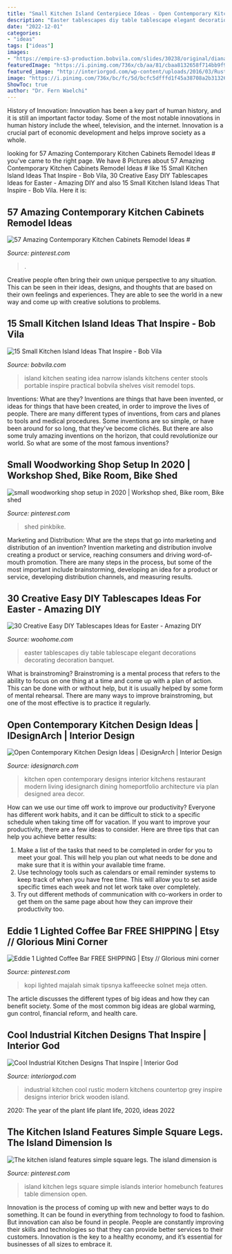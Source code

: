```yaml
---
title: "Small Kitchen Island Centerpiece Ideas - Open Contemporary Kitchen Design Ideas"
description: "Easter tablescapes diy table tablescape elegant decorations decorating decoration banquet"
date: "2022-12-01"
categories:
- "ideas"
tags: ["ideas"]
images:
- "https://empire-s3-production.bobvila.com/slides/30238/original/diana_kennedy_interiors_pc_Diane_Anton_Photography.jpg?1549670303"
featuredImage: "https://i.pinimg.com/736x/cb/aa/81/cbaa8132658f714bb9f971da966e3a5b.jpg"
featured_image: "http://interiorgod.com/wp-content/uploads/2016/03/Rustic-Industrial-Kitchens.jpg"
image: "https://i.pinimg.com/736x/bc/fc/5d/bcfc5dfffd1f45a38708a2b313268919.jpg"
ShowToc: true
author: "Dr. Fern Waelchi"
---
```



History of Innovation:
Innovation has been a key part of human history, and it is still an important factor today. Some of the most notable innovations in human history include the wheel, television, and the internet. Innovation is a crucial part of economic development and helps improve society as a whole.

	

		
looking for 57 Amazing Contemporary Kitchen Cabinets Remodel Ideas # you've came to the right page. We have 8 Pictures about 57 Amazing Contemporary Kitchen Cabinets Remodel Ideas # like 15 Small Kitchen Island Ideas That Inspire - Bob Vila, 30 Creative Easy DIY Tablescapes Ideas for Easter - Amazing DIY and also 15 Small Kitchen Island Ideas That Inspire - Bob Vila. Here it is:
		
    
## 57 Amazing Contemporary Kitchen Cabinets Remodel Ideas #

<img loading=lazy src="https://i.pinimg.com/736x/cb/aa/81/cbaa8132658f714bb9f971da966e3a5b.jpg" onerror="this.onerror=null;this.src='https://tse1.mm.bing.net/th?id=OIP.1SMtJZrbYThOnV_Jw6qiqwHaJ3&amp;pid=15.1';" alt="57 Amazing Contemporary Kitchen Cabinets Remodel Ideas #">

_Source: pinterest.com_

>. 

	

Creative people often bring their own unique perspective to any situation. This can be seen in their ideas, designs, and thoughts that are based on their own feelings and experiences. They are able to see the world in a new way and come up with creative solutions to problems.

    
## 15 Small Kitchen Island Ideas That Inspire - Bob Vila

<img loading=lazy src="https://empire-s3-production.bobvila.com/slides/30238/original/diana_kennedy_interiors_pc_Diane_Anton_Photography.jpg?1549670303" onerror="this.onerror=null;this.src='https://tse1.mm.bing.net/th?id=OIP.OQfE6kMYOC1Ox7qb5OEIyQHaJ4&amp;pid=15.1';" alt="15 Small Kitchen Island Ideas That Inspire - Bob Vila">

_Source: bobvila.com_

>island kitchen seating idea narrow islands kitchens center stools portable inspire practical bobvila shelves visit remodel tops. 

	

Inventions: What are they?
Inventions are things that have been invented, or ideas for things that have been created, in order to improve the lives of people. There are many different types of inventions, from cars and planes to tools and medical procedures. Some inventions are so simple, or have been around for so long, that they've become clichés. But there are also some truly amazing inventions on the horizon, that could revolutionize our world. So what are some of the most famous inventions?

    
## Small Woodworking Shop Setup In 2020 | Workshop Shed, Bike Room, Bike Shed

<img loading=lazy src="https://i.pinimg.com/736x/95/41/5d/95415dbb3feddc1bd333a4ca75e7d984.jpg" onerror="this.onerror=null;this.src='https://tse3.mm.bing.net/th?id=OIP.TOkUqTkep3akLN7PDpKJzAHaJ4&amp;pid=15.1';" alt="small woodworking shop setup in 2020 | Workshop shed, Bike room, Bike shed">

_Source: pinterest.com_

>shed pinkbike. 

	

Marketing and Distribution: What are the steps that go into marketing and distribution of an invention?
Invention marketing and distribution involve creating a product or service, reaching consumers and driving word-of-mouth promotion. There are many steps in the process, but some of the most important include brainstorming, developing an idea for a product or service, developing distribution channels, and measuring results.

    
## 30 Creative Easy DIY Tablescapes Ideas For Easter - Amazing DIY

<img loading=lazy src="http://www.woohome.com/wp-content/uploads/2014/04/diy-easter-Tablescapes-29.jpg" onerror="this.onerror=null;this.src='https://tse1.mm.bing.net/th?id=OIP.AsJUDdlIds12Y_V6ajYffQHaJ3&amp;pid=15.1';" alt="30 Creative Easy DIY Tablescapes Ideas for Easter - Amazing DIY">

_Source: woohome.com_

>easter tablescapes diy table tablescape elegant decorations decorating decoration banquet. 

	

What is brainstroming? Brainstroming is a mental process that refers to the ability to focus on one thing at a time and come up with a plan of action. This can be done with or without help, but it is usually helped by some form of mental rehearsal. There are many ways to improve brainstroming, but one of the most effective is to practice it regularly.

    
## Open Contemporary Kitchen Design Ideas | IDesignArch | Interior Design

<img loading=lazy src="https://www.idesignarch.com/wp-content/uploads/Open-Contemporary-Kitchen-Design_9.jpg" onerror="this.onerror=null;this.src='https://tse3.mm.bing.net/th?id=OIP.LF_ydsoKeA76MBs2HUcAawHaE6&amp;pid=15.1';" alt="Open Contemporary Kitchen Design Ideas | iDesignArch | Interior Design">

_Source: idesignarch.com_

>kitchen open contemporary designs interior kitchens restaurant modern living idesignarch dining homeportfolio architecture via plan designed area decor. 

	

How can we use our time off work to improve our productivity?
Everyone has different work habits, and it can be difficult to stick to a specific schedule when taking time off for vacation. If you want to improve your productivity, there are a few ideas to consider. Here are three tips that can help you achieve better results: 
1. Make a list of the tasks that need to be completed in order for you to meet your goal. This will help you plan out what needs to be done and make sure that it is within your available time frame. 
2. Use technology tools such as calendars or email reminder systems to keep track of when you have free time. This will allow you to set aside specific times each week and not let work take over completely. 
3. Try out different methods of communication with co-workers in order to get them on the same page about how they can improve their productivity too.

    
## Eddie 1 Lighted Coffee Bar FREE SHIPPING | Etsy // Glorious Mini Corner

<img loading=lazy src="https://i.pinimg.com/736x/1d/7f/f1/1d7ff1057c1b880805dd29dec27b652d.jpg" onerror="this.onerror=null;this.src='https://tse3.mm.bing.net/th?id=OIP.MHhkSCgr-y48JT2tgydUuAHaJ3&amp;pid=15.1';" alt="Eddie 1 Lighted Coffee Bar FREE SHIPPING | Etsy // Glorious mini corner">

_Source: pinterest.com_

>kopi lighted majalah simak tipsnya kaffeeecke solnet meja otten. 

	

The article discusses the different types of big ideas and how they can benefit society. Some of the most common big ideas are global warming, gun control, financial reform, and health care.

    
## Cool Industrial Kitchen Designs That Inspire | Interior God

<img loading=lazy src="http://interiorgod.com/wp-content/uploads/2016/03/Rustic-Industrial-Kitchens.jpg" onerror="this.onerror=null;this.src='https://tse1.mm.bing.net/th?id=OIP.0drrt3oDuFym_k44MOl0MQHaLH&amp;pid=15.1';" alt="Cool Industrial Kitchen Designs That Inspire | Interior God">

_Source: interiorgod.com_

>industrial kitchen cool rustic modern kitchens countertop grey inspire designs interior brick wooden island. 

	

2020: The year of the plant life
plant life, 2020, ideas 2022

    
## The Kitchen Island Features Simple Square Legs. The Island Dimension Is

<img loading=lazy src="https://i.pinimg.com/736x/bc/fc/5d/bcfc5dfffd1f45a38708a2b313268919.jpg" onerror="this.onerror=null;this.src='https://tse3.mm.bing.net/th?id=OIP.QFsUYCwGNL8ntkQzairQbQHaF4&amp;pid=15.1';" alt="The kitchen island features simple square legs. The island dimension is">

_Source: pinterest.com_

>island kitchen legs square simple islands interior homebunch features table dimension open. 

	

Innovation is the process of coming up with new and better ways to do something. It can be found in everything from technology to food to fashion. But innovation can also be found in people. People are constantly improving their skills and technologies so that they can provide better services to their customers. Innovation is the key to a healthy economy, and it’s essential for businesses of all sizes to embrace it.

